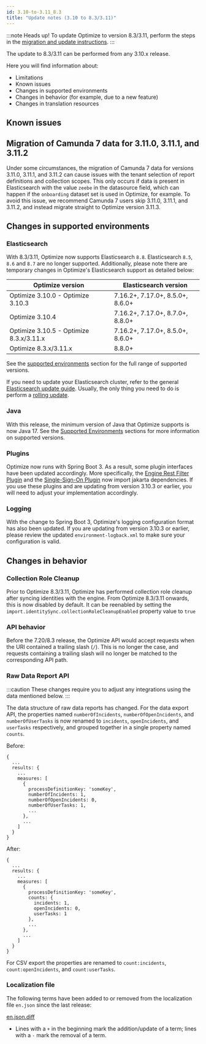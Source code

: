 ```yaml
---
id: 3.10-to-3.11_8.3
title: "Update notes (3.10 to 8.3/3.11)"
---
```


:::note Heads up!
To update Optimize to version 8.3/3.11, perform the steps in the [migration and update instructions](./instructions.md).
:::

The update to 8.3/3.11 can be performed from any 3.10.x release.

Here you will find information about:

- Limitations
- Known issues
- Changes in supported environments
- Changes in behavior (for example, due to a new feature)
- Changes in translation resources

## Known issues

## Migration of Camunda 7 data for 3.11.0, 3.11.1, and 3.11.2

Under some circumstances, the migration of Camunda 7 data for versions 3.11.0, 3.11.1, and 3.11.2 can cause issues with the tenant selection of report definitions and collection scopes. This only occurs if data is present in Elasticsearch with the value `zeebe` in the datasource field, which can happen if the `onboarding` dataset set is used in Optimize, for example. To avoid this issue, we recommend Camunda 7 users skip 3.11.0, 3.11.1, and 3.11.2, and instead migrate straight to Optimize version 3.11.3.

## Changes in supported environments

### Elasticsearch

With 8.3/3.11, Optimize now supports Elasticsearch `8.8`. Elasticsearch `8.5`, `8.6` and `8.7` are no longer supported.
Additionally, please note there are temporary changes in Optimize's Elasticsearch support as detailed below:

| Optimize version                        | Elasticsearch version            |
| --------------------------------------- | -------------------------------- |
| Optimize 3.10.0 - Optimize 3.10.3       | 7.16.2+, 7.17.0+, 8.5.0+, 8.6.0+ |
| Optimize 3.10.4                         | 7.16.2+, 7.17.0+, 8.7.0+, 8.8.0+ |
| Optimize 3.10.5 - Optimize 8.3.x/3.11.x | 7.16.2+, 7.17.0+, 8.5.0+, 8.6.0+ |
| Optimize 8.3.x/3.11.x                   | 8.8.0+                           |

See the [supported environments]($docs$/reference/supported-environments) section for the full range of supported versions.

If you need to update your Elasticsearch cluster, refer to the general [Elasticsearch update guide](https://www.elastic.co/guide/en/elasticsearch/reference/current/setup-upgrade.html). Usually, the only thing you need to do is perform a [rolling update](https://www.elastic.co/guide/en/elasticsearch/reference/current/rolling-upgrades.html).

### Java

With this release, the minimum version of Java that Optimize supports is now Java 17. See the [Supported Environments]($docs$/reference/supported-environments) sections for more information on supported versions.

### Plugins

Optimize now runs with Spring Boot 3. As a result, some plugin interfaces have been updated accordingly. More specifically, the [Engine Rest Filter Plugin](./../plugins/engine-rest-filter-plugin.md) and the [Single-Sign-On Plugin](./../plugins/single-sign-on.md) now import jakarta dependencies. If you use these plugins and are updating from version 3.10.3 or earlier, you will need to adjust your implementation accordingly.

### Logging

With the change to Spring Boot 3, Optimize's logging configuration format has also been updated. If you are updating from version 3.10.3 or earlier, please review the updated `environment-logback.xml` to make sure your configuration is valid.

## Changes in behavior

### Collection Role Cleanup

Prior to Optimize 8.3/3.11, Optimize has performed collection role cleanup after syncing identities with the engine. From
Optimize 8.3/3.11 onwards, this is now disabled by default. It can be reenabled by setting the
`import.identitySync.collectionRoleCleanupEnabled` property value to `true`

### API behavior

Before the 7.20/8.3 release, the Optimize API would accept requests when the URI contained a trailing slash (`/`). This is no longer the case, and requests containing a trailing slash will no longer be matched to the corresponding API path.

### Raw Data Report API

:::caution
These changes require you to adjust any integrations using the data mentioned below.
:::

The data structure of raw data reports has changed. For the data export API, the properties named `numberOfIncidents`, `numberOfOpenIncidents`, and `numberOfUserTasks` is now renamed to `incidents`, `openIncidents`, and `userTasks` respectively, and grouped together in a single property named `counts`.

Before:

```
{
  ...
  results: {
    ...
    measures: [
      {
        processDefinitionKey: 'someKey',
        numberOfIncidents: 1,
        numberOfOpenIncidents: 0,
        numberOfUserTasks: 1,
        ...
      },
      ...
    ]
  }
}
```

After:

```
{
  ...
  results: {
    ...
    measures: [
      {
        processDefinitionKey: 'someKey',
        counts: {
          incidents: 1,
          openIncidents: 0,
          userTasks: 1
        },
        ...
      },
      ...
    ]
  }
}
```

For CSV export the properties are renamed to `count:incidents`, `count:openIncidents`, and `count:userTasks`.

### Localization file

The following terms have been added to or removed from the localization file `en.json` since the last release:

[en.json.diff](./translation-diffs/differences_localization_310_311.diff)

- Lines with a `+` in the beginning mark the addition/update of a term; lines with a `-` mark the removal of a term.
